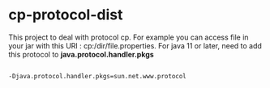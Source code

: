 # cp-protocol-dist

This project to deal with protocol cp. 
For example you can access file in your jar with this URI : cp:/dir/file.properties.
For java 11 or later, need to add this protocol to **java.protocol.handler.pkgs**

```

-Djava.protocol.handler.pkgs=sun.net.www.protocol

```

